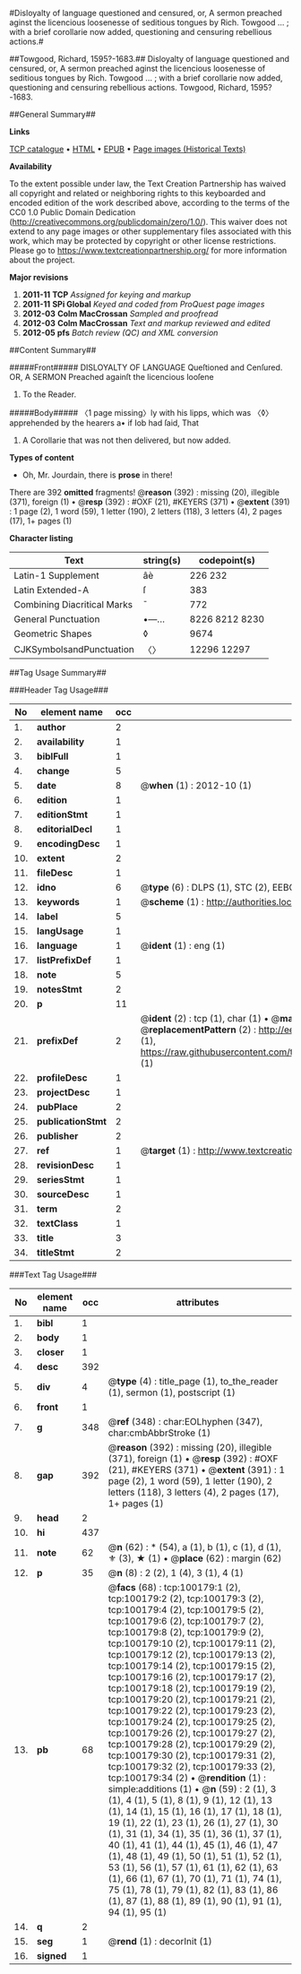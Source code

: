 #Disloyalty of language questioned and censured, or, A sermon preached aginst the licencious loosenesse of seditious tongues by Rich. Towgood ... ; with a brief corollarie now added, questioning and censuring rebellious actions.#

##Towgood, Richard, 1595?-1683.##
Disloyalty of language questioned and censured, or, A sermon preached aginst the licencious loosenesse of seditious tongues by Rich. Towgood ... ; with a brief corollarie now added, questioning and censuring rebellious actions.
Towgood, Richard, 1595?-1683.

##General Summary##

**Links**

[TCP catalogue](http://www.ota.ox.ac.uk/tcp/)  • 
[HTML](http://tei.it.ox.ac.uk/tcp/Texts-HTML/free/A63/A63012.html)  • 
[EPUB](http://tei.it.ox.ac.uk/tcp/Texts-EPUB/free/A63/A63012.epub) • 
[Page images (Historical Texts)](https://historicaltexts.jisc.ac.uk/eebo-13550245e)

**Availability**

To the extent possible under law, the Text Creation Partnership has waived all copyright and related or neighboring rights to this keyboarded and encoded edition of the work described above, according to the terms of the CC0 1.0 Public Domain Dedication (http://creativecommons.org/publicdomain/zero/1.0/). This waiver does not extend to any page images or other supplementary files associated with this work, which may be protected by copyright or other license restrictions. Please go to https://www.textcreationpartnership.org/ for more information about the project.

**Major revisions**

1. __2011-11__ __TCP__ *Assigned for keying and markup*
1. __2011-11__ __SPi Global__ *Keyed and coded from ProQuest page images*
1. __2012-03__ __Colm MacCrossan__ *Sampled and proofread*
1. __2012-03__ __Colm MacCrossan__ *Text and markup reviewed and edited*
1. __2012-05__ __pfs__ *Batch review (QC) and XML conversion*

##Content Summary##

#####Front#####
DISLOYALTY OF LANGUAGE Queſtioned and Cenſured. OR, A SERMON Preached againſt the licencious looſene
1. To the Reader.

#####Body#####
〈1 page missing〉ly with his lipps, which was 〈◊〉 apprehended by the hearers a• if Iob had ſaid, That
1. A Corollarie that was not then delivered, but now added.

**Types of content**

  * Oh, Mr. Jourdain, there is **prose** in there!

There are 392 **omitted** fragments! 
 @__reason__ (392) : missing (20), illegible (371), foreign (1)  •  @__resp__ (392) : #OXF (21), #KEYERS (371)  •  @__extent__ (391) : 1 page (2), 1 word (59), 1 letter (190), 2 letters (118), 3 letters (4), 2 pages (17), 1+ pages (1)

**Character listing**


|Text|string(s)|codepoint(s)|
|---|---|---|
|Latin-1 Supplement|âè|226 232|
|Latin Extended-A|ſ|383|
|Combining             Diacritical Marks|̄|772|
|General Punctuation|•—…|8226 8212 8230|
|Geometric Shapes|◊|9674|
|CJKSymbolsandPunctuation|〈〉|12296 12297|

##Tag Usage Summary##

###Header Tag Usage###

|No|element name|occ|attributes|
|---|---|---|---|
|1.|__author__|2||
|2.|__availability__|1||
|3.|__biblFull__|1||
|4.|__change__|5||
|5.|__date__|8| @__when__ (1) : 2012-10 (1)|
|6.|__edition__|1||
|7.|__editionStmt__|1||
|8.|__editorialDecl__|1||
|9.|__encodingDesc__|1||
|10.|__extent__|2||
|11.|__fileDesc__|1||
|12.|__idno__|6| @__type__ (6) : DLPS (1), STC (2), EEBO-CITATION (1), OCLC (1), VID (1)|
|13.|__keywords__|1| @__scheme__ (1) : http://authorities.loc.gov/ (1)|
|14.|__label__|5||
|15.|__langUsage__|1||
|16.|__language__|1| @__ident__ (1) : eng (1)|
|17.|__listPrefixDef__|1||
|18.|__note__|5||
|19.|__notesStmt__|2||
|20.|__p__|11||
|21.|__prefixDef__|2| @__ident__ (2) : tcp (1), char (1)  •  @__matchPattern__ (2) : ([0-9\-]+):([0-9IVX]+) (1), (.+) (1)  •  @__replacementPattern__ (2) : http://eebo.chadwyck.com/downloadtiff?vid=$1&page=$2 (1), https://raw.githubusercontent.com/textcreationpartnership/Texts/master/tcpchars.xml#$1 (1)|
|22.|__profileDesc__|1||
|23.|__projectDesc__|1||
|24.|__pubPlace__|2||
|25.|__publicationStmt__|2||
|26.|__publisher__|2||
|27.|__ref__|1| @__target__ (1) : http://www.textcreationpartnership.org/docs/. (1)|
|28.|__revisionDesc__|1||
|29.|__seriesStmt__|1||
|30.|__sourceDesc__|1||
|31.|__term__|2||
|32.|__textClass__|1||
|33.|__title__|3||
|34.|__titleStmt__|2||


###Text Tag Usage###

|No|element name|occ|attributes|
|---|---|---|---|
|1.|__bibl__|1||
|2.|__body__|1||
|3.|__closer__|1||
|4.|__desc__|392||
|5.|__div__|4| @__type__ (4) : title_page (1), to_the_reader (1), sermon (1), postscript (1)|
|6.|__front__|1||
|7.|__g__|348| @__ref__ (348) : char:EOLhyphen (347), char:cmbAbbrStroke (1)|
|8.|__gap__|392| @__reason__ (392) : missing (20), illegible (371), foreign (1)  •  @__resp__ (392) : #OXF (21), #KEYERS (371)  •  @__extent__ (391) : 1 page (2), 1 word (59), 1 letter (190), 2 letters (118), 3 letters (4), 2 pages (17), 1+ pages (1)|
|9.|__head__|2||
|10.|__hi__|437||
|11.|__note__|62| @__n__ (62) : * (54), a (1), b (1), c (1), d (1), ⚜ (3), ★ (1)  •  @__place__ (62) : margin (62)|
|12.|__p__|35| @__n__ (8) : 2 (2), 1 (4), 3 (1), 4 (1)|
|13.|__pb__|68| @__facs__ (68) : tcp:100179:1 (2), tcp:100179:2 (2), tcp:100179:3 (2), tcp:100179:4 (2), tcp:100179:5 (2), tcp:100179:6 (2), tcp:100179:7 (2), tcp:100179:8 (2), tcp:100179:9 (2), tcp:100179:10 (2), tcp:100179:11 (2), tcp:100179:12 (2), tcp:100179:13 (2), tcp:100179:14 (2), tcp:100179:15 (2), tcp:100179:16 (2), tcp:100179:17 (2), tcp:100179:18 (2), tcp:100179:19 (2), tcp:100179:20 (2), tcp:100179:21 (2), tcp:100179:22 (2), tcp:100179:23 (2), tcp:100179:24 (2), tcp:100179:25 (2), tcp:100179:26 (2), tcp:100179:27 (2), tcp:100179:28 (2), tcp:100179:29 (2), tcp:100179:30 (2), tcp:100179:31 (2), tcp:100179:32 (2), tcp:100179:33 (2), tcp:100179:34 (2)  •  @__rendition__ (1) : simple:additions (1)  •  @__n__ (59) : 2 (1), 3 (1), 4 (1), 5 (1), 8 (1), 9 (1), 12 (1), 13 (1), 14 (1), 15 (1), 16 (1), 17 (1), 18 (1), 19 (1), 22 (1), 23 (1), 26 (1), 27 (1), 30 (1), 31 (1), 34 (1), 35 (1), 36 (1), 37 (1), 40 (1), 41 (1), 44 (1), 45 (1), 46 (1), 47 (1), 48 (1), 49 (1), 50 (1), 51 (1), 52 (1), 53 (1), 56 (1), 57 (1), 61 (1), 62 (1), 63 (1), 66 (1), 67 (1), 70 (1), 71 (1), 74 (1), 75 (1), 78 (1), 79 (1), 82 (1), 83 (1), 86 (1), 87 (1), 88 (1), 89 (1), 90 (1), 91 (1), 94 (1), 95 (1)|
|14.|__q__|2||
|15.|__seg__|1| @__rend__ (1) : decorInit (1)|
|16.|__signed__|1||
